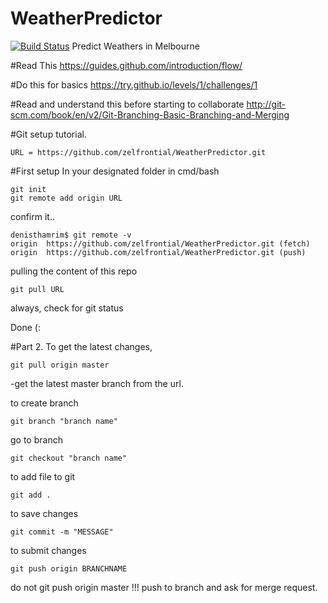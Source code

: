 # WeatherPredictor
[![Build Status](https://travis-ci.org/zelfrontial/WeatherPredictor.svg?branch=master)](https://travis-ci.org/zelfrontial/WeatherPredictor)
Predict Weathers in Melbourne

#Read This
https://guides.github.com/introduction/flow/

#Do this for basics
https://try.github.io/levels/1/challenges/1

#Read and understand this before starting to collaborate
http://git-scm.com/book/en/v2/Git-Branching-Basic-Branching-and-Merging


#Git setup tutorial.
``` 
URL = https://github.com/zelfrontial/WeatherPredictor.git
``` 

#First setup
In your designated folder in cmd/bash
``` 
git init
git remote add origin URL
``` 

confirm it..
``` 
denisthamrim$ git remote -v
origin	https://github.com/zelfrontial/WeatherPredictor.git (fetch)
origin	https://github.com/zelfrontial/WeatherPredictor.git (push)
``` 

pulling the content of this repo
``` 
git pull URL
``` 

always, check for git status

Done (:

#Part 2.
To get the latest changes,
``` 
git pull origin master 
``` 
-get the latest master branch from the url.

to create branch
``` 
git branch "branch name"
``` 

go to branch
``` 
git checkout "branch name"
``` 

to add file to git
``` 
git add . 
``` 

to save changes
``` 
git commit -m "MESSAGE"
``` 

to submit changes
``` 
git push origin BRANCHNAME
``` 
do not 
git push origin master !!! push to branch and ask for merge request.





